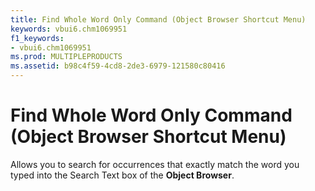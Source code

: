 ```yaml
---
title: Find Whole Word Only Command (Object Browser Shortcut Menu)
keywords: vbui6.chm1069951
f1_keywords:
- vbui6.chm1069951
ms.prod: MULTIPLEPRODUCTS
ms.assetid: b98c4f59-4cd8-2de3-6979-121580c80416
---
```



# Find Whole Word Only Command (Object Browser Shortcut Menu)

Allows you to search for occurrences that exactly match the word you typed into the Search Text box of the  **Object Browser**.


